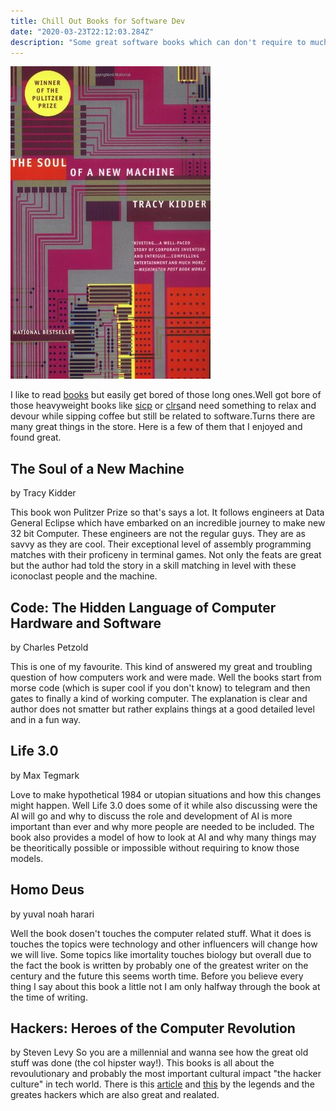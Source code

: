```yaml
---
title: Chill Out Books for Software Dev  
date: "2020-03-23T22:12:03.284Z"
description: "Some great software books which can don't require to much notes :)"
---
```

![alt image](./pic1.jpg)

I like to read [books](https://www.goodreads.com/user/year_in_books/2019/92204653) but easily get bored of those long ones.Well got bore of those heavyweight books like [sicp](https://mitpress.mit.edu/sites/default/files/sicp/full-text/book/book-Z-H-1.html) or [clrs](https://www.amazon.com/Introduction-Algorithms-3rd-MIT-Press/dp/0262033844)and need something to relax and devour while sipping coffee but still be related to software.Turns there are many great things in the store. Here is a few of them that I enjoyed and found great. 

## The Soul of a New Machine 
by Tracy Kidder 

This book won Pulitzer Prize so that's says a lot. It follows engineers at Data General Eclipse which have embarked on an incredible journey to make new 32 bit Computer. These engineers are not the regular guys. They are as savvy as they are cool. Their exceptional level of assembly programming matches with their proficeny in terminal games. Not only the feats are great but the author had told the story in a skill matching in level with these iconoclast people and the machine.


## Code: The Hidden Language of Computer Hardware and Software
by Charles Petzold

This is one of my favourite. This kind of answered my great and troubling question of how computers work and were made. Well the books start from morse code (which is  super cool if you don't know) to telegram and then gates to finally a kind of working computer. The explanation is clear and author does not smatter but rather explains things at a good detailed level and in a fun way. 

## Life 3.0
by Max Tegmark

Love to make hypothetical 1984 or utopian situations and how this changes might happen. Well Life 3.0 does some of it while also discussing were the AI will go and why to discuss the role and development of AI is more important than ever and why more people are needed to be included. The book also provides a model of how to look at AI and why many things may be theoritically possible or impossible without requiring to know those models. 

## Homo Deus
by yuval noah harari

Well the book dosen't touches the computer related stuff. What it does is touches the topics were technology and other influencers will change how we will live. Some topics like imortality touches biology but overall due to the fact the book is written by probably one of the greatest writer on the century and the future this seems worth time. Before you believe every thing I say about this book a little not I am only halfway through the book at the time of writing. 

## Hackers: Heroes of the Computer Revolution
by Steven Levy 
So you are a millennial and wanna see how the great old stuff was done (the col hipster way!). This books is all about the revoulutionary and probably the most important cultural impact "the hacker culture" in tech world. There is this [article](http://www.catb.org/~esr/faqs/hacker-howto.html) and [this](http://www.paulgraham.com/gh.html) by the legends and the greates hackers which are also great and realated.